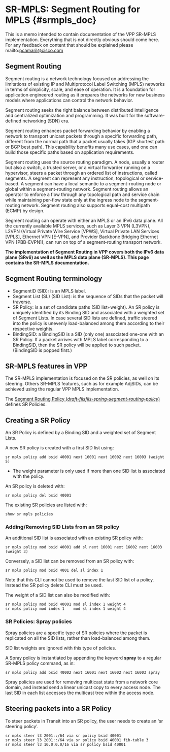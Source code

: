 # SR-MPLS: Segment Routing for MPLS    {#srmpls_doc}

This is a memo intended to contain documentation of the VPP SR-MPLS implementation.
Everything that is not directly obvious should come here.
For any feedback on content that should be explained please mailto:pcamaril@cisco.com

## Segment Routing

Segment routing is a network technology focused on addressing the limitations of existing IP and Multiprotocol Label Switching (MPLS) networks in terms of simplicity, scale, and ease of operation. It is a foundation for application engineered routing as it prepares the networks for new business models where applications can control the network behavior.

Segment routing seeks the right balance between distributed intelligence and centralized optimization and programming. It was built for the software-defined networking (SDN) era.

Segment routing enhances packet forwarding behavior by enabling a network to transport unicast packets through a specific forwarding path, different from the normal path that a packet usually takes (IGP shortest path or BGP best path). This capability benefits many use cases, and one can build those specific paths based on application requirements.

Segment routing uses the source routing paradigm. A node, usually a router but also a switch, a trusted server, or a virtual forwarder running on a hypervisor, steers a packet through an ordered list of instructions, called segments. A segment can represent any instruction, topological or service-based. A segment can have a local semantic to a segment-routing node or global within a segment-routing network. Segment routing allows an operator to enforce a flow through any topological path and service chain while maintaining per-flow state only at the ingress node to the segment-routing network. Segment routing also supports equal-cost multipath (ECMP) by design.

Segment routing can operate with either an MPLS or an IPv6 data plane. All the currently available MPLS services, such as Layer 3 VPN (L3VPN), L2VPN (Virtual Private Wire Service [VPWS], Virtual Private LAN Services [VPLS], Ethernet VPN [E-VPN], and Provider Backbone Bridging Ethernet VPN [PBB-EVPN]), can run on top of a segment-routing transport network.

**The implementation of Segment Routing in VPP covers both the IPv6 data plane (SRv6) as well as the MPLS data plane (SR-MPLS). This page contains the SR-MPLS documentation.**

## Segment Routing terminology

* SegmentID (SID): is an MPLS label.
* Segment List (SL) (SID List): is the sequence of SIDs that the packet will traverse.
* SR Policy: is a set of candidate paths (SID list+weight). An SR policy is uniquely identified by its Binding SID and associated with a weighted set of Segment Lists. In case several SID lists are defined, traffic steered into the policy is unevenly load-balanced among them according to their respective weights.
* BindingSID: a BindingSID is a SID (only one) associated one-one with an SR Policy. If a packet arrives with MPLS label corresponding to a BindingSID, then the SR policy will be applied to such packet. (BindingSID is popped first.)

## SR-MPLS features in VPP

The SR-MPLS implementation is focused on the SR policies, as well on its steering. Others SR-MPLS features, such as for example AdjSIDs, can be achieved using the regular VPP MPLS implementation.

The <a href="https://datatracker.ietf.org/doc/draft-filsfils-spring-segment-routing-policy/">Segment Routing Policy (*draft-filsfils-spring-segment-routing-policy*)</a> defines SR Policies.

## Creating a SR Policy

An SR Policy is defined by a Binding SID and a weighted set of Segment Lists.

A new SR policy is created with a first SID list using:

    sr mpls policy add bsid 40001 next 16001 next 16002 next 16003 (weight 5)

* The weight parameter is only used if more than one SID list is associated with the policy.

An SR policy is deleted with:

    sr mpls policy del bsid 40001

The existing SR policies are listed with:

    show sr mpls policies

### Adding/Removing SID Lists from an SR policy

An additional SID list is associated with an existing SR policy with:

    sr mpls policy mod bsid 40001 add sl next 16001 next 16002 next 16003 (weight 3)

Conversely, a SID list can be removed from an SR policy with:

    sr mpls policy mod bsid 4001 del sl index 1

Note that this CLI cannot be used to remove the last SID list of a policy. Instead the SR policy delete CLI must be used.

The weight of a SID list can also be modified with:

    sr mpls policy mod bsid 40001 mod sl index 1 weight 4
    sr mpls policy mod index 1    mod sl index 1 weight 4

### SR Policies: Spray policies

Spray policies are a specific type of SR policies where the packet is replicated on all the SID lists, rather than load-balanced among them.

SID list weights are ignored with this type of policies.

A Spray policy is instantiated by appending the keyword **spray** to a regular SR-MPLS policy command, as in:

    sr mpls policy add bsid 40002 next 16001 next 16002 next 16003 spray

Spray policies are used for removing multicast state from a network core domain, and instead send a linear unicast copy to every access node. The last SID in each list accesses the multicast tree within the access node.  

## Steering packets into a SR Policy

To steer packets in Transit into an SR policy, the user needs to create an 'sr steering policy'.

    sr mpls steer l3 2001::/64 via sr policy bsid 40001
    sr mpls steer l3 2001::/64 via sr policy bsid 40001 fib-table 3
    sr mpls steer l3 10.0.0.0/16 via sr policy bsid 40001
